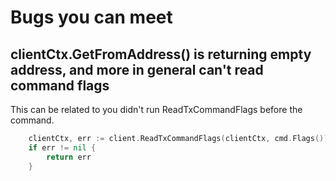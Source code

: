 # Bugs you can meet

## clientCtx.GetFromAddress() is returning empty address, and more in general can't read command flags

This can be related to you didn't run ReadTxCommandFlags before the command.
```go
    clientCtx, err := client.ReadTxCommandFlags(clientCtx, cmd.Flags())
    if err != nil {
        return err
    }
```